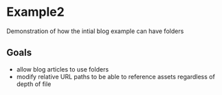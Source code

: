 # Example2

Demonstration of how the intial blog example can have folders

## Goals

 - allow blog articles to use folders
 - modify relative URL paths to be able to reference assets regardless of depth of file

